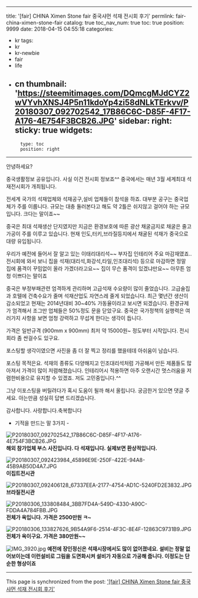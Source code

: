 
---
title: '[fair] CHINA  Ximen Stone fair 중국샤먼 석재 전시회 후기'
permlink: fair-china-ximen-stone-fair
catalog: true
toc_nav_num: true
toc: true
position: 9999
date: 2018-04-15 04:55:18
categories:
- kr
tags:
- kr
- kr-newbie
- fair
- life
- cn
thumbnail: 'https://steemitimages.com/DQmcgMJdCYZ2wVYvhXNSJ4P5n11kdoYp4zi58dNLkTErkvv/P20180307_092702542_17B86C6C-D85F-4F17-A176-4E754F3BCB26.JPG'
sidebar:
    right:
        sticky: true
widgets:
    -
        type: toc
        position: right
---


안녕하세요? 

중국생활정보 공유입니다. 사실 이건 전시회 정보죠^^
중국에서는 매년 3월 세계최대 석재전시회가 개최됩니다.

전세계 국가의 석재업체와 석재공구,설비 업체들이 참석을 하죠.
대부분 공구는 중국업체가 주를 이룹니다.
규모는 대충 둘러본다고 해도 약 2틀은 쉬지않고 걸어야 하는
규모입니다. 크다는 말이죠~~

중국은 최대 석재생산 단지였지만 지금은 환경보호에 따른 
광산 채굴금지로 채굴은 줄고 가공이 주를 이루고 있습니다.
현재 인도,터키,브라질등지에서 채굴된 석재가  중국으로 대량 유입됩니다.

우리가 예전에 들어서 잘 알고 있는 이태리대리석~~
부자집 인테리어 주요 마감재였죠..
전시회에 와서 보니 집을 석재(대리석,화강석,타일,인조대리석)
등으로 마감하면 정말 집에 품격이 꾸밈없이 올라 가겠더라고요~~
집이 무슨 품격이 있겠냐만요~~ 아무튼 엄청 이쁘다는 말이죠

중국은 부정부패관련 엄격하게 관리하며 고급석재 수요량이 
많이 줄었습니다. 고급술집과 호텔에 건축수요가 줄며 석재산업도
자연스레 줄게 되었습니다. 최근 몇년간 생산이 감소되었고 현재는 
2014년대비 30~40% 가동율이라고 보시면 되겠습니다.
환경규제가 엄격해서 조그만 업체들은 50%정도 문을 닫았구요.
중국은 국가정책의 실행력은 여러가지 사항을 보면 엄청 강력하고 
무섭게 한다는 생각이 듭니다.

가격은 일반규격 (900mm x 900mm) 최저 약 15000원~ 정도부터
시작입니다. 전시회라 좀 싼걸수도 있구요.

포스팅할 생각이였으면 사진을 좀 더 잘 찍고 정리를 했을테데
아쉬움이 남습니다.

포스팅 목적은요. 석재의 종류도 다양해지고 인조대리석처럼
가공해서 만든 제품들도 많아져서 가격이 많이 저렴해졌습니다.
인테리어시 적용하면 아주 오랜시간 멋스러움을 저렴한비용으로
유지할 수 있겠죠.  저도 고민중입니다.^^

그냥 이포스팅을 버릴려다가 혹시 도움이 될까 해서 올립니다.
궁금한거 있으면 댓글 주세요.
아는만큼 성실히 답변 드리겠습니다.

감사합니다. 사랑합니다.축복합니다
- 기적을 만드는 말 3가지 -
 

![P20180307_092702542_17B86C6C-D85F-4F17-A176-4E754F3BCB26.JPG](https://steemitimages.com/DQmcgMJdCYZ2wVYvhXNSJ4P5n11kdoYp4zi58dNLkTErkvv/P20180307_092702542_17B86C6C-D85F-4F17-A176-4E754F3BCB26.JPG)
 **해외 참가업체 부스 사진입니다. 다 석재입니다. 실제보면 환상적입니다.**

![P20180307_092423984_45896E9E-250F-422E-94A8-45B9AB50D4A7.JPG](https://steemitimages.com/DQma26JtrzREsco1spwFrTRmd3mnt1uEUVd4G4yqLM78KHm/P20180307_092423984_45896E9E-250F-422E-94A8-45B9AB50D4A7.JPG)
**이집트전시관**

![P20180307_092406128_67337EEA-2177-4754-AD1C-5240FD2E3832.JPG](https://steemitimages.com/DQmd1GsNcjEY3MDmq6qwjUDT46fYXzBFfANSWHnNHwgcw45/P20180307_092406128_67337EEA-2177-4754-AD1C-5240FD2E3832.JPG)
**브라질전시관**

![P20180306_133808484_3BB7FD4A-549D-4330-A90C-FDDA4A784FBB.JPG](https://steemitimages.com/DQmZnnXuNcdrUvieqtkGdQLSXHYr93aisCEpKcbkRFHzi85/P20180306_133808484_3BB7FD4A-549D-4330-A90C-FDDA4A784FBB.JPG)
**전체가 옥입니다. 가격은 2500만원 ㅋ~**

![P20180306_133827626_9B54A9F6-2514-4F3C-8E4F-12863C9731B9.JPG](https://steemitimages.com/DQmNXpLUGT3LUiXetEYjDjMhVSgNnAb1gmFoqV8hiPKtdiX/P20180306_133827626_9B54A9F6-2514-4F3C-8E4F-12863C9731B9.JPG)
**전체가 옥이구요. 가격은 380만원~~**

![IMG_3920.jpg](https://steemitimages.com/DQmVtK882NzH3hmexuzyTvMCEMgDthsbzfxaoTEs2DrYdyB/IMG_3920.jpg)
**예전에 장인정신은 석재시장에서도 많이  없어졌네요. 설비는 정말 없어보이는데 이런설비로
    그림을 도면화시켜 설비가 자동으로 가공해 줍니다. 이정도는 단순한 형상이죠**

- - -

This page is synchronized from the post: ['[fair] CHINA  Ximen Stone fair 중국샤먼 석재 전시회 후기'](https://steemit.com/@kibumh/fair-china-ximen-stone-fair)
